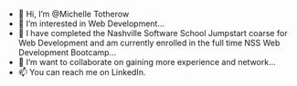 - 👋 Hi, I’m @Michelle Totherow
- 👀 I’m interested in Web Development...
- 🌱 I have completed the Nashville Software School Jumpstart coarse for Web Development and am currently enrolled in the full time NSS Web Development Bootcamp...
- 💞️ I’m want to collaborate on gaining more experience and network...
- 📫 You can reach me on LinkedIn.

<!---
thechelle13/thechelle13 is a ✨ special ✨ repository because its `README.md` (this file) appears on your GitHub profile.
You can click the Preview link to take a look at your changes.
--->
